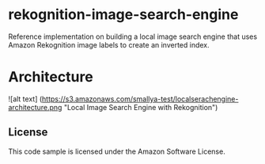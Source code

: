 # rekognition-image-search-engine
Reference implementation on building a local image search engine that uses Amazon Rekognition image labels to create an inverted index.

# Architecture

![alt text] (https://s3.amazonaws.com/smallya-test/localserachengine-architecture.png "Local Image
Search Engine with Rekognition")

## License
This code sample is licensed under the Amazon Software License.
